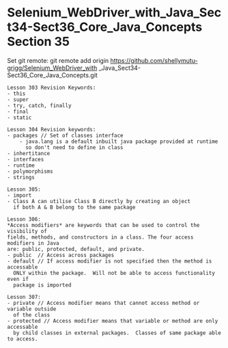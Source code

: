 # Selenium_WebDriver_with_Java_Sect34-Sect36_Core_Java_Concepts Section 35

Set git remote:
git remote add origin https://github.com/shellymutu-grigg/Selenium_WebDriver_with
_Java_Sect34-Sect36_Core_Java_Concepts.git
	
	Lesson 303 Revision Keywords:
	- this
	- super
	- try, catch, finally
	- final
	- static
	
	Lesson 304 Revision keywords:
	- packages // Set of classes interface
		- java.lang is a default inbuilt java package provided at runtime 
		  so don't need to define in class
	- inhertitance
	- interfaces
	- runtime
	- polymorphisms
	- strings
	
	Lesson 305:
	- import
	- Class A can utilise Class B directly by creating an object 
	  if both A & B belong to the same package
	
	Lesson 306:
	*Access modifiers* are keywords that can be used to control the visibility of 
	fields, methods, and constructors in a class. The four access modifiers in Java 
	are: public, protected, default, and private.
	- public  // Access across packages 
	- default // If access modifier is not specified then the method is accessable 
	  ONLY within the package.  Will not be able to access functionality even if 
	  package is imported
	
	Lesson 307:
	- private // Access modifier means that cannot access method or variable outside 
	  of the class
	- protected // Access modifier means that variable or method are only accessable 
	  by child classes in external packages.  Classes of same package able to access.	  
  